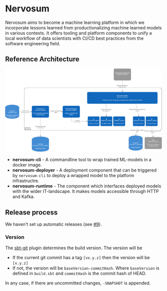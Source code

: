# Nervosum

Nervosum aims to become a machine learning platform in which we incorporate lessons learned from productionalizing machine learned models in various contexts. It offers tooling and platform components to unify a local workflow of data scientists with CI/CD best practices from the software engineering field.

## Reference Architecture

![Reference Architecture](docs/reference-architecture.png)

* **nervosum-cli** - A commandline tool to wrap trained ML-models in a docker image.
* **nervosum-deployer** - A deployment component that can be triggered by `nervosum-cli` to deploy a wrapped model to the platform infrastructre.
* **nervosum-runtime** - The component which interfaces deployed models with the wider IT-landscape. It makes models accessible through HTTP and Kafka.

## Release process

We haven't set up automatic releases (see [#9](https://github.com/nervosum/nervosum/issues/9)).

### Version
The [sbt-git](https://github.com/sbt/sbt-git) plugin determines the build version. The version will be
* If the current git commit has a tag `[vx.y.z]` then the version will be `[x.y.z]`
* If not, the version will be `baseVersion-commitHash`. Where `baseVersion` is defined in `build.sbt` and `commitHash` is the commit hash of HEAD. 

In any case, if there are uncommitted changes, `-SNAPSHOT` is appended.
